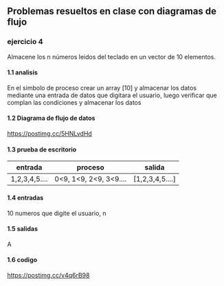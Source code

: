 ## Problemas resueltos en clase con diagramas de flujo
### ejercicio 4
Almacene los n números leidos del teclado en un vector de 10 elementos.
 #### 1.1 analisis 
En el simbolo de proceso crear un array [10] y almacenar los datos mediante una entrada de datos que digitara el usuario, luego verificar que complan las condiciones y almacenar los datos
#### 1.2 Diagrama de flujo de datos 
https://postimg.cc/5HNLvdHd

#### 1.3 prueba de escritorio
|entrada|proceso|salida|
|------------|-------------|----------|
|   1,2,3,4,5....        |    0<9, 1<9, 2<9, 3<9....        |    [1,2,3,4,5....]       |

#### 1.4 entradas
10 numeros que digite el usuario, n
#### 1.5 salidas
A
#### 1.6 codigo
https://postimg.cc/v4q6rB98
